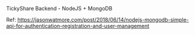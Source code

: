 TickyShare Backend - NodeJS + MongoDB

Ref: https://jasonwatmore.com/post/2018/06/14/nodejs-mongodb-simple-api-for-authentication-registration-and-user-management